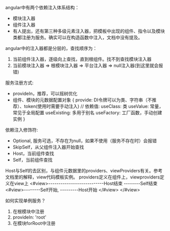 angular中有两个依赖注入体系结构：
- 模块注入器
- 组件注入器
- 有人提出，还有第三种多级元素注入器，把模板中出现的组件、指令以及模块类都注册为服务。确实可以在构造函数中注入，文档中没有提及。

angular中的注入器都是分层的，查找顺序为：
1. 当前组件注入器，逐级向上查找，直到根组件。找不到查找模块注入器
2. 当前模块注入器 => 根模块注入器 => 平台注入器 => null注入器(到这里就会报错)

服务注册方式:
- provideIn，推荐，可以摇树优化
- 组件、模块的元数据配置对象
{
  provide: DI令牌可以为类、字符串（不推荐）、token(使用时需要手动注入)
  // 依赖值:
  useClass: 类
  useValue: 常量，常见于全局配置
  useExisting: 多用于别名
  useFactory: 工厂函数，手动创建实例
}

依赖注入修饰符:
- Optional, 服务可选，不存在为null，如果不使用（服务不存在时）会报错
- SkipSelf，从父组件注入器开始查找
- Host，当前组件查找
- Self，当前组件查找

Host与Self的去区别，与组件元数据里的providers、viewProviders有关。参考文档里的解释，view代码模板实例。
providers定义在组件上，viewproviders定义在view上
<app>
  <#view>---------------------------Host结束
    <child>--------Self结束
      <#view>--------Self开始, ---------Host开始
      </#view>
    </child>
  </#view>
</app>


如何实现单例服务？
1. 在根模块中注册
2. provideIn: 'root'
3. 在模块forRoot中注册